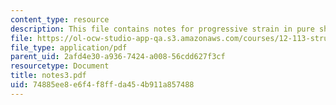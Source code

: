```yaml
---
content_type: resource
description: This file contains notes for progressive strain in pure shear.
file: https://ol-ocw-studio-app-qa.s3.amazonaws.com/courses/12-113-structural-geology-fall-2005/74885ee8e6f4f8ffda454b911a857488_notes3.pdf
file_type: application/pdf
parent_uid: 2afd4e30-a936-7424-a008-56cdd627f3cf
resourcetype: Document
title: notes3.pdf
uid: 74885ee8-e6f4-f8ff-da45-4b911a857488
---
```

